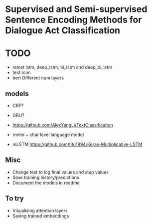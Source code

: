 # Supervised and Semi-supervised Sentence Encoding Methods for Dialogue Act Classification

# TODO
- retest lstm, deep_lstm, bi_lstm and deep_bi_lstm
- test rcnn
- bert Different num layers

## models
- CRF?
- GRU?
- https://github.com/AlexYangLi/TextClassification

- rnnlm + char level language model
- mLSTM https://github.com/titu1994/Keras-Multiplicative-LSTM

## Misc
- Change test to log final values and step values
- Save training history/predictions
- Document the models in readme

## To try
- Visualising attention layers
- Saving trained embeddings